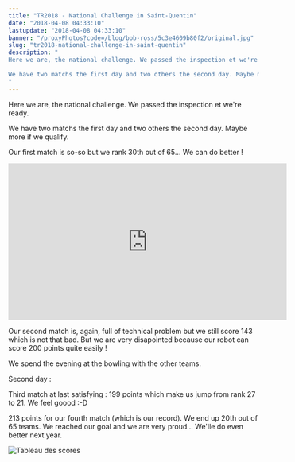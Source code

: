```yaml
---
title: "TR2018 - National Challenge in Saint-Quentin"
date: "2018-04-08 04:33:10"
lastupdate: "2018-04-08 04:33:10"
banner: "/proxyPhotos?code=/blog/bob-ross/5c3e4609b80f2/original.jpg"
slug: "tr2018-national-challenge-in-saint-quentin"
description: " 
Here we are, the national challenge. We passed the inspection et we're ready.

We have two matchs the first day and two others the second day. Maybe m
"
---
```

Here we are, the national challenge. We passed the inspection et we're ready.

We have two matchs the first day and two others the second day. Maybe more if we qualify.

Our first match is so-so but we rank 30th out of 65... We can do better !

<iframe width="560" height="315" src="https://www.youtube-nocookie.com/embed/gKvjBPB1Ueg" frameborder="0" allow="accelerometer; autoplay; encrypted-media; gyroscope; picture-in-picture" allowfullscreen></iframe>

Our second match is, again, full of technical problem but we still score 143 which is not that bad.
But we are very disapointed because our robot can score 200 points quite easily !

We spend the evening at the bowling with the other teams.

Second day :

Third match at last satisfying : 199 points which make us jump from rank 27 to 21. We feel goood :-D

213 points for our fourth match (which is our record). We end up 20th out of 65 teams. We reached our goal and we are very proud...
We'lle do even better next year.

![Tableau des scores](/proxyPhotos?code=/blog/bob-ross/5c3e460a2fd26/50.jpg "Tableau des scores")
    